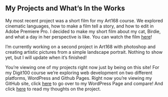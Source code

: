 ## My Projects and What’s In the Works
My most recent project was a short film for my Art168 course. We explored cinematic languages, how to make a film tell a story, and how to edit in Adobe Premiere Pro. I decided to make my short film about my cat, Birdie, and what a day in her perspective is like. You can watch the film [here](https://www.youtube.com/watch?v=k5GCT7CL9YY)!

I’m currently working on a second project in Art168 with photoshop and creating artistic pictures from a simple landscape portrait. Nothing to show yet, but I will update when it’s finished!

You’re viewing one of my projects right now just by being on this site! For my Digit100 course we’re exploring web development on two different platforms, WordPress and Github Pages. Right now you’re viewing my GitHub site, click [here](sites.psu.edu/natalyamyerspersonal/) to go over to my WordPress Page and compare! And click [here](finalthoughts.md) to read my thoughts on the project.
